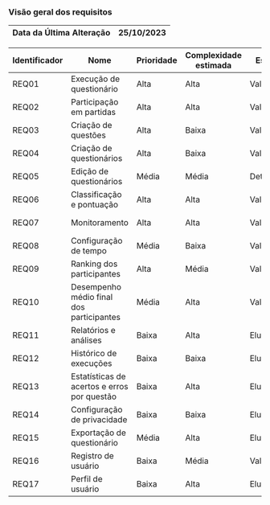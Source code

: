 ### Visão geral dos requisitos 


| Data da Última Alteração | 25/10/2023 |
| ------------------------ | ---------- |

| Identificador | Nome                                        | Prioridade | Complexidade estimada | Estado    | Impacto | Autor          | Versão |
| ------------- | ------------------------------------------- | ---------- | --------------------- | --------- | ------- | -------------- | ------ |
| REQ01         | Execução de questionário                    | Alta       | Alta                  | Validado  | Alto    | Maure Andrade  | 1.0    |
| REQ02         | Participação em partidas                    | Alta       | Alta                  | Validado  | Alto    | Maure Andrade  | 1.0    |
| REQ03         | Criação de questões                         | Alta       | Baixa                 | Validado  | Alto    | Maure Andrade  | 1.0    |
| REQ04         | Criação de questionários                    | Alta       | Baixa                 | Validado  | Alto    | Maure Andrade  | 1.0    |
| REQ05         | Edição de questionários                     | Média      | Média                 | Detalhado | Médio   | Maure Andrade  | 1.0    |
| REQ06         | Classificação e pontuação                   | Alta       | Alta                  | Validado  | Alto    | Maure Andrade  | 1.0    |
| REQ07         | Monitoramento                               | Alta       | Alta                  | Validado  | Alto    | Marília Freire | 1.0    |
| REQ08         | Configuração de tempo                       | Média      | Baixa                 | Validado  | Médio   | Marília Freire | 1.0    |
| REQ09         | Ranking dos participantes                   | Alta       | Média                 | Validado  | Alto    | Maure Andrade  | 1.0    |
| REQ10         | Desempenho médio final dos participantes    | Média      | Alta                  | Validado  | Médio   | Marília Freire | 1.0    |
| REQ11         | Relatórios e análises                       | Baixa      | Alta                  | Elucidado | Médio   | Marília Freire | 1.0    |
| REQ12         | Histórico de execuções                      | Baixa      | Baixa                 | Elucidado | Médio   | Maure Andrade  | 1.0    |
| REQ13         | Estatísticas de acertos e erros por questão | Baixa      | Alta                  | Elucidado | Médio   | Marília Freire | 1.0    |
| REQ14         | Configuração de privacidade                 | Baixa      | Baixa                 | Elucidado | Médio   | Maure Andrade  | 1.0    |
| REQ15         | Exportação de questionário                  | Média      | Alta                  | Elucidado | Baixo   | Marília Freire | 1.0    |
| REQ16         | Registro de usuário                         | Baixa      | Média                 | Validado  | Alto    | Maure Andrade  | 1.0    |
| REQ17         | Perfil de usuário                           | Baixa      | Alta                  | Elucidado | Baixo   | Maure Andrade  | 1.0    |
